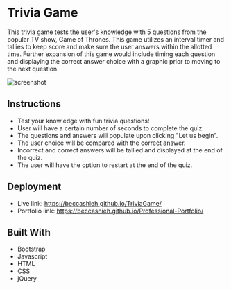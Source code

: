 
# Trivia Game

This trivia game tests the user's knowledge with 5 questions from the popular TV show, Game of Thrones. This game utilizes an interval timer and tallies to keep score and make sure the user answers within the allotted time. 
Further expansion of this game would include timing each question and displaying the correct answer choice with a graphic prior to moving to the next question. 

![screenshot](https://user-images.githubusercontent.com/47259793/56828017-64c61c00-682e-11e9-99f0-f17bb80959ee.PNG)

## Instructions

* Test your knowledge with fun trivia questions!
* User will have a certain number of seconds to complete the quiz. 
* The questions and answers will populate upon clicking "Let us begin".
* The user choice will be compared with the correct answer.
* Incorrect and correct answers will be tallied and displayed at the end of the quiz. 
* The user will have the option to restart at the end of the quiz. 

## Deployment

* Live link: https://beccashieh.github.io/TriviaGame/
* Portfolio link: https://beccashieh.github.io/Professional-Portfolio/

## Built With

* Bootstrap
* Javascript
* HTML
* CSS
* jQuery




